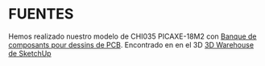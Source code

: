# FUENTES

Hemos realizado nuestro modelo de CHI035 PICAXE-18M2 con  [Banque de composants pour dessins de PCB](https://3dwarehouse.sketchup.com/model/872b394d846fc64da5c0be9b17f003b/Banque-de-composants-pour-dessins-de-PCB). Encontrado en  en el 3D [3D Warehouse de SketchUp](https://3dwarehouse.sketchup.com/)

